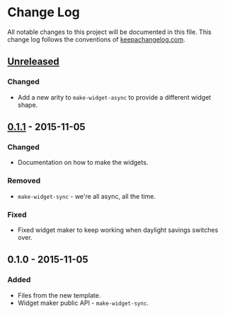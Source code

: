 # Change Log
All notable changes to this project will be documented in this file. This change log follows the conventions of [keepachangelog.com](http://keepachangelog.com/).

## [Unreleased][unreleased]
### Changed
- Add a new arity to `make-widget-async` to provide a different widget shape.

## [0.1.1] - 2015-11-05
### Changed
- Documentation on how to make the widgets.

### Removed
- `make-widget-sync` - we're all async, all the time.

### Fixed
- Fixed widget maker to keep working when daylight savings switches over.

## 0.1.0 - 2015-11-05
### Added
- Files from the new template.
- Widget maker public API - `make-widget-sync`.

[unreleased]: https://github.com/your-name/space-craft/compare/0.1.1...HEAD
[0.1.1]: https://github.com/your-name/space-craft/compare/0.1.0...0.1.1

